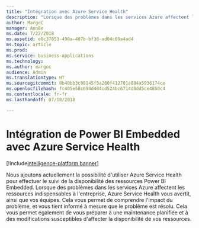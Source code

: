 ```yaml
---
title: "Intégration avec Azure Service Health"
description: "Lorsque des problèmes dans les services Azure affectent les ressources indispensables à l'entreprise, Azure Service Health vous avertit, ainsi que vos équipes."
author: MargoC
manager: AnnBe
ms.date: 7/22/2018
ms.assetid: e0c37853-490a-407b-bf36-ad04c69a4ad4
ms.topic: article
ms.prod: 
ms.service: business-applications
ms.technology: 
ms.author: margoc
audience: Admin
ms.translationtype: HT
ms.sourcegitcommit: 0b40bb3c98145f5a260f412701a884a5936174ce
ms.openlocfilehash: fc405e58c694d404cd524bc6714d8dd5ce4850c4
ms.contentlocale: fr-fr
ms.lasthandoff: 07/18/2018

---
```

#  <a name="power-bi-embedded-integration-with-azure-service-health"></a>Intégration de Power BI Embedded avec Azure Service Health 

[!include[intelligence-platform banner](../../includes/intelligence-platform.md)]




Nous ajoutons actuellement la possibilité d'utiliser Azure Service Health pour effectuer le suivi de la disponibilité des ressources Power BI Embedded. Lorsque des problèmes dans les services Azure affectent les ressources indispensables à l'entreprise, Azure Service Health vous avertit, ainsi que vos équipes. Cela vous permet de comprendre l'impact du problème, et vous tient informé à mesure que le problème est résolu. Cela vous permet également de vous préparer à une maintenance planifiée et à des modifications susceptibles d'affecter la disponibilité de vos ressources. 

